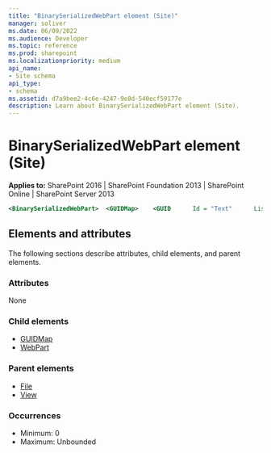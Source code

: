 ```yaml
---
title: "BinarySerializedWebPart element (Site)"
manager: soliver
ms.date: 06/09/2022
ms.audience: Developer
ms.topic: reference
ms.prod: sharepoint
ms.localizationpriority: medium
api_name:
- Site schema
api_type:
- schema
ms.assetid: d7a9bee2-4c6e-4247-9e8d-540ecf59177e
description: Learn about BinarySerializedWebPart element (Site).
---
```


# BinarySerializedWebPart element (Site)

**Applies to:** SharePoint 2016 | SharePoint Foundation 2013 | SharePoint Online | SharePoint Server 2013
  
```XML
<BinarySerializedWebPart>  <GUIDMap>    <GUID      Id = "Text"      ListUrl = "Text"/>  </GUIDMap></BinarySerializedWebPart>
```

## Elements and attributes

The following sections describe attributes, child elements, and parent elements.

### Attributes

None
   
### Child elements

- [GUIDMap](guidmap-element-site.md)
- [WebPart](webpart-element-site.md)
   
### Parent elements

- [File](file-element.md)
- [View](view-element-site.md)
   
### Occurrences

- Minimum: 0
- Maximum: Unbounded  

<br/> 
   

